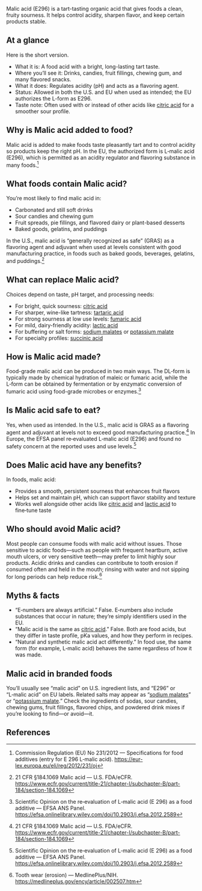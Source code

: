 Malic acid (E296) is a tart-tasting organic acid that gives foods a clean, fruity sourness. It helps control acidity, sharpen flavor, and keep certain products stable.

<!--more-->

## At a glance
Here is the short version.
- What it is: A food acid with a bright, long-lasting tart taste.
- Where you’ll see it: Drinks, candies, fruit fillings, chewing gum, and many flavored snacks.
- What it does: Regulates acidity (pH) and acts as a flavoring agent.
- Status: Allowed in both the U.S. and EU when used as intended; the EU authorizes the L-form as E296.
- Taste note: Often used with or instead of other acids like [citric acid](/e330-citric-acid) for a smoother sour profile.

## Why is Malic acid added to food?
Malic acid is added to make foods taste pleasantly tart and to control acidity so products keep the right pH. In the EU, the authorized form is L‑malic acid (E296), which is permitted as an acidity regulator and flavoring substance in many foods.[^3]

## What foods contain Malic acid?
You’re most likely to find malic acid in:
- Carbonated and still soft drinks
- Sour candies and chewing gum
- Fruit spreads, pie fillings, and flavored dairy or plant-based desserts
- Baked goods, gelatins, and puddings

In the U.S., malic acid is “generally recognized as safe” (GRAS) as a flavoring agent and adjuvant when used at levels consistent with good manufacturing practice, in foods such as baked goods, beverages, gelatins, and puddings.[^1]

## What can replace Malic acid?
Choices depend on taste, pH target, and processing needs:
- For bright, quick sourness: [citric acid](/e330-citric-acid)
- For sharper, wine-like tartness: [tartaric acid](/e334-l-tartaric-acid)
- For strong sourness at low use levels: [fumaric acid](/e297-fumaric-acid)
- For mild, dairy-friendly acidity: [lactic acid](/e270-lactic-acid)
- For buffering or salt forms: [sodium malates](/e350-sodium-malates) or [potassium malate](/e351-potassium-malate)
- For specialty profiles: [succinic acid](/e363-succinic-acid)

## How is Malic acid made?
Food-grade malic acid can be produced in two main ways. The DL‑form is typically made by chemical hydration of maleic or fumaric acid, while the L‑form can be obtained by fermentation or by enzymatic conversion of fumaric acid using food-grade microbes or enzymes.[^2]

## Is Malic acid safe to eat?
Yes, when used as intended. In the U.S., malic acid is GRAS as a flavoring agent and adjuvant at levels not to exceed good manufacturing practice.[^1] In Europe, the EFSA panel re‑evaluated L‑malic acid (E296) and found no safety concern at the reported uses and use levels.[^2]

## Does Malic acid have any benefits?
In foods, malic acid:
- Provides a smooth, persistent sourness that enhances fruit flavors
- Helps set and maintain pH, which can support flavor stability and texture
- Works well alongside other acids like [citric acid](/e330-citric-acid) and [lactic acid](/e270-lactic-acid) to fine‑tune taste

## Who should avoid Malic acid?
Most people can consume foods with malic acid without issues. Those sensitive to acidic foods—such as people with frequent heartburn, active mouth ulcers, or very sensitive teeth—may prefer to limit highly sour products. Acidic drinks and candies can contribute to tooth erosion if consumed often and held in the mouth; rinsing with water and not sipping for long periods can help reduce risk.[^4]

## Myths & facts
- “E‑numbers are always artificial.” False. E‑numbers also include substances that occur in nature; they’re simply identifiers used in the EU.
- “Malic acid is the same as [citric acid](/e330-citric-acid).” False. Both are food acids, but they differ in taste profile, pKa values, and how they perform in recipes.
- “Natural and synthetic malic acid act differently.” In food use, the same form (for example, L‑malic acid) behaves the same regardless of how it was made.

## Malic acid in branded foods
You’ll usually see “malic acid” on U.S. ingredient lists, and “E296” or “L‑malic acid” on EU labels. Related salts may appear as “[sodium malates](/e350-sodium-malates)” or “[potassium malate](/e351-potassium-malate).” Check the ingredients of sodas, sour candies, chewing gums, fruit fillings, flavored chips, and powdered drink mixes if you’re looking to find—or avoid—it.

## References
[^1]: 21 CFR §184.1069 Malic acid — U.S. FDA/eCFR. https://www.ecfr.gov/current/title-21/chapter-I/subchapter-B/part-184/section-184.1069
[^2]: Scientific Opinion on the re‑evaluation of L‑malic acid (E 296) as a food additive — EFSA ANS Panel. https://efsa.onlinelibrary.wiley.com/doi/10.2903/j.efsa.2012.2589
[^3]: Commission Regulation (EU) No 231/2012 — Specifications for food additives (entry for E 296 L‑malic acid). https://eur-lex.europa.eu/eli/reg/2012/231/oj
[^4]: Tooth wear (erosion) — MedlinePlus/NIH. https://medlineplus.gov/ency/article/002507.htm

